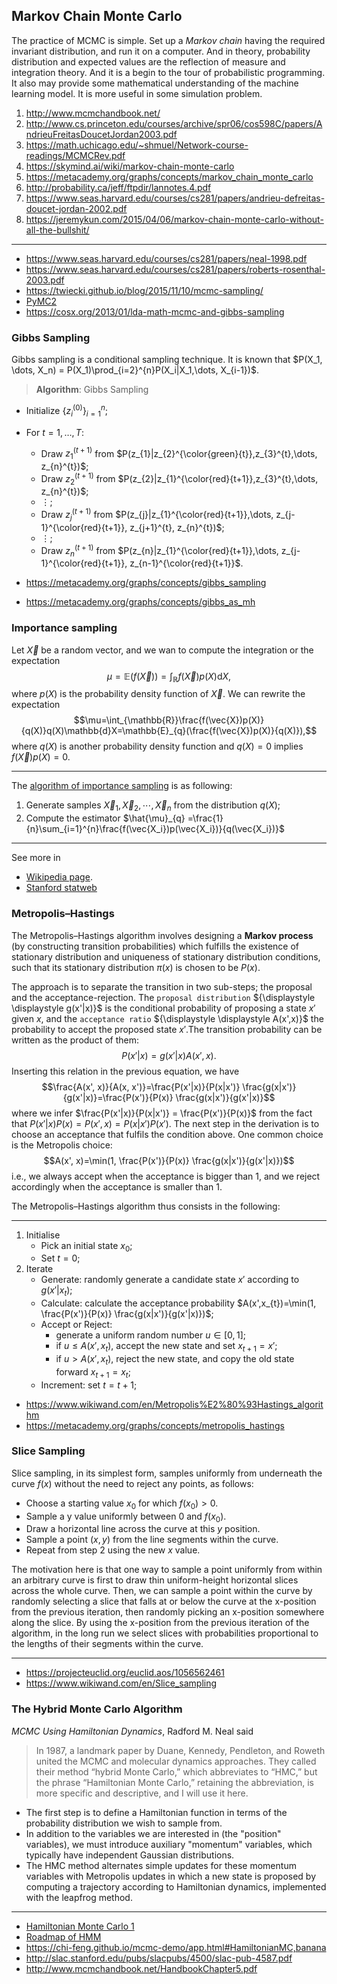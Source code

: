 ## Markov Chain Monte Carlo

The practice of MCMC is simple. Set up a *Markov chain* having the required invariant distribution, and run it on a computer.
And in theory, probability distribution and expected values are the reflection of measure and integration theory. And it is a  begin to the tour of probabilistic programming.
It also may provide some mathematical understanding of the machine learning model.
It is more useful in some simulation problem.

1. http://www.mcmchandbook.net/
2. http://www.cs.princeton.edu/courses/archive/spr06/cos598C/papers/AndrieuFreitasDoucetJordan2003.pdf
3. https://math.uchicago.edu/~shmuel/Network-course-readings/MCMCRev.pdf
4. https://skymind.ai/wiki/markov-chain-monte-carlo
5. https://metacademy.org/graphs/concepts/markov_chain_monte_carlo
6. http://probability.ca/jeff/ftpdir/lannotes.4.pdf
7. https://www.seas.harvard.edu/courses/cs281/papers/andrieu-defreitas-doucet-jordan-2002.pdf
8. https://jeremykun.com/2015/04/06/markov-chain-monte-carlo-without-all-the-bullshit/


***

* https://www.seas.harvard.edu/courses/cs281/papers/neal-1998.pdf
* https://www.seas.harvard.edu/courses/cs281/papers/roberts-rosenthal-2003.pdf
* https://twiecki.github.io/blog/2015/11/10/mcmc-sampling/
* [PyMC2](https://colcarroll.github.io/hamiltonian_monte_carlo_talk/bayes_talk.html)
* https://cosx.org/2013/01/lda-math-mcmc-and-gibbs-sampling

### Gibbs Sampling

Gibbs sampling is a conditional sampling  technique. It is known that $P(X_1, \dots, X_n) = P(X_1)\prod_{i=2}^{n}P(X_i|X_1,\dots, X_{i-1})$.

> **Algorithm**: Gibbs Sampling
   * Initialize $\{{z}_i^{(0)}\}_{i=1}^{n}$;
   * For $t=1,\dots,T$:
       + Draw $z_{1}^{(t+1)}$ from $P(z_{1}|z_{2}^{\color{green}{t}},z_{3}^{t},\dots, z_{n}^{t})$;
       + Draw $z_{2}^{(t+1)}$ from $P(z_{2}|z_{1}^{\color{red}{t+1}},z_{3}^{t},\dots, z_{n}^{t})$;
       +  $\vdots$;
       + Draw $z_{j}^{(t+1)}$ from $P(z_{j}|z_{1}^{\color{red}{t+1}},\dots, z_{j-1}^{\color{red}{t+1}}, z_{j+1}^{t}, z_{n}^{t})$;
       + $\vdots$;
       + Draw $z_{n}^{(t+1)}$ from $P(z_{n}|z_{1}^{\color{red}{t+1}},\dots, z_{j-1}^{\color{red}{t+1}}, z_{n-1}^{\color{red}{t+1}}$.

* https://metacademy.org/graphs/concepts/gibbs_sampling
* https://metacademy.org/graphs/concepts/gibbs_as_mh

### Importance sampling

Let $\vec{X}$ be a random vector, and we wan to compute the integration or the expectation
$$\mu=\mathbb{E}(f(\vec{X}))=\int_{\mathbb{R}}f(\vec{X})p({X})\mathrm{d}X,$$
where $p({X})$ is the probability density function of $\vec{X}$.
We can rewrite the expectation
$$\mu=\int_{\mathbb{R}}\frac{f(\vec{X})p(X)}{q(X)}q(X)\mathbb{d}X=\mathbb{E}_{q}(\frac{f(\vec{X})p(X)}{q(X)}),$$
where $q(X)$ is another probability density function and $q(X)=0$ implies $f(\vec{X})p(X)=0$.

***
The [algorithm of importance sampling](http://math.arizona.edu/~tgk/mc/book_chap6.pdf) is as following:
 1. Generate samples $\vec{X}_1,\vec{X}_2,\cdots,\vec{X}_n$ from the distribution $q(X)$;
 2. Compute the estimator $\hat{\mu}_{q} =\frac{1}{n}\sum_{i=1}^{n}\frac{f(\vec{X_i})p(\vec{X_i})}{q(\vec{X_i})}$
***

See more in
* [Wikipedia page](https://www.wikiwand.com/en/Importance_sampling).
* [Stanford statweb](https://statweb.stanford.edu/~owen/mc/Ch-var-is.pdf)

### Metropolis–Hastings

The Metropolis–Hastings algorithm involves designing a **Markov process** (by constructing transition probabilities) which fulfills the existence of stationary distribution and uniqueness of stationary distribution conditions, such that its stationary distribution $\pi (x)$ is chosen to be $P(x)$.

The approach is to separate the transition in two sub-steps; the proposal and the acceptance-rejection. The `proposal distribution` ${\displaystyle \displaystyle g(x'|x)}$ is the conditional probability of proposing a state $x'$ given $x$, and the `acceptance ratio` ${\displaystyle \displaystyle A(x',x)}$ the probability to accept the proposed state $x'$.The transition probability can be written as the product of them:
$$P(x'|x)=g(x'|x) A(x', x).$$
Inserting this relation in the previous equation, we have
$$\frac{A(x', x)}{A(x, x')}=\frac{P(x'|x)}{P(x|x')} \frac{g(x|x')}{g(x'|x)}=\frac{P(x')}{P(x)} \frac{g(x|x')}{g(x'|x)}$$
where we infer $\frac{P(x'|x)}{P(x|x')} = \frac{P(x')}{P(x)}$ from the fact that $P(x'|x)P(x)=P(x',x)=P(x|x')P(x')$.
The next step in the derivation is to choose an acceptance that fulfils the condition above. One common choice is the Metropolis choice:
$$A(x', x)=\min(1, \frac{P(x')}{P(x)} \frac{g(x|x')}{g(x'|x)})$$
i.e., we always accept when the acceptance is bigger than 1, and we reject accordingly when the acceptance is smaller than 1.

The Metropolis–Hastings algorithm thus consists in the following:
***
1. Initialise
    + Pick an initial state $x_{0}$;
    + Set $t=0$;
2. Iterate
    + Generate: randomly generate a candidate state $x'$ according to ${\displaystyle g(x'|x_{t})}$;
    + Calculate: calculate the acceptance probability $A(x',x_{t})=\min(1, \frac{P(x')}{P(x)} \frac{g(x|x')}{g(x'|x)})$;
    + Accept or Reject:
         - generate a uniform random number ${\displaystyle u\in [0,1]}$;
         - if ${\displaystyle u\leq A(x',x_{t})}$, accept the new state and set ${\displaystyle x_{t+1}=x'}$;
         - if ${\displaystyle u>A(x',x_{t})}$, reject the new state, and copy the old state forward $x_{t+1}=x_{t}$;
   + Increment: set ${\textstyle t=t+1}$;

* https://www.wikiwand.com/en/Metropolis%E2%80%93Hastings_algorithm
* https://metacademy.org/graphs/concepts/metropolis_hastings

### Slice Sampling

Slice sampling, in its simplest form, samples uniformly from underneath the curve $f(x)$ without the need to reject any points, as follows:

* Choose a starting value $x_0$ for which $f(x_0)>0$.
* Sample a y value uniformly between $0$ and $f(x_0)$.
* Draw a horizontal line across the curve at this $y$ position.
* Sample a point $(x,y)$ from the line segments within the curve.
* Repeat from step 2 using the new $x$ value.

The motivation here is that one way to sample a point uniformly from within an arbitrary curve is first to draw thin uniform-height horizontal slices across the whole curve. Then, we can sample a point within the curve by randomly selecting a slice that falls at or below the curve at the x-position from the previous iteration, then randomly picking an x-position somewhere along the slice. By using the x-position from the previous iteration of the algorithm, in the long run we select slices with probabilities proportional to the lengths of their segments within the curve.

***

* https://projecteuclid.org/euclid.aos/1056562461
* https://www.wikiwand.com/en/Slice_sampling

### The Hybrid Monte Carlo Algorithm

*MCMC Using Hamiltonian Dynamics*, Radford M. Neal said
> In 1987, a landmark paper by Duane, Kennedy, Pendleton, and Roweth united the MCMC and molecular dynamics approaches. They called their method “hybrid Monte Carlo,” which abbreviates to “HMC,” but the phrase “Hamiltonian Monte Carlo,” retaining the abbreviation, is more specific and descriptive, and I will use it here.

* The first step is to define a Hamiltonian function in terms of the probability distribution we wish to sample from.
* In addition to the variables we are interested in (the "position" variables), we must introduce auxiliary "momentum" variables, which typically have independent Gaussian distributions.
* The HMC method alternates simple updates for these momentum variables with Metropolis updates in which a new state is proposed by computing a trajectory according to Hamiltonian dynamics, implemented with the leapfrog method.

***

* [Hamiltonian Monte Carlo 1](http://khalibartan.github.io/MCMC-Hamiltonian-Monte-Carlo-and-No-U-Turn-Sampler/)
* [Roadmap of HMM](https://metacademy.org/graphs/concepts/hamiltonian_monte_carlo)
* https://chi-feng.github.io/mcmc-demo/app.html#HamiltonianMC,banana
* http://slac.stanford.edu/pubs/slacpubs/4500/slac-pub-4587.pdf
* http://www.mcmchandbook.net/HandbookChapter5.pdf
